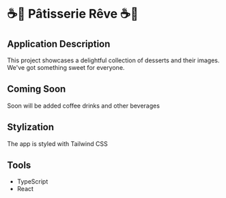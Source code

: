 # ☕🍰 Pâtisserie Rêve ☕🍰

## Application Description

This project showcases a delightful collection of desserts and their images. \
We've got something sweet for everyone.

## Coming Soon

Soon will be added coffee drinks and other beverages

## Stylization
The app is styled with Tailwind CSS

## Tools
- TypeScript
- React

